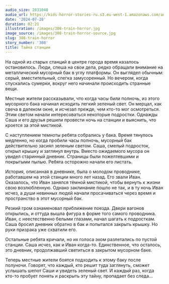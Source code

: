```yaml
---
audio_size: 2831040
audio_url: https://kids-horror-stories-ru.s3.eu-west-1.amazonaws.com/audio/308-train-horror.mp3
date: '2024-07-28'
duration: 02:21
illustration: /images/308-train-horror.jpg
image_source: /images/308-train-horror-source.jpg
slug: 308-train-horror
story_number: '308'
title: Тайна станции
---
```


На одной из старых станций в центре города время казалось остановилось. Люди, спеша на свои дела, редко обращали внимание на металлический мусорный бак в углу платформы. Он выглядел обычным: серый, вместительный, слегка замусоренный. Но вечером, когда спускались сумерки, вокруг него начинали происходить странные вещи.

Местные жители рассказывали, что когда часы били полночь, из этого мусорного бака начинал исходить легкий зеленый свет. Он мерцал, как свеча в далеком окне, и исчезал прежде, чем кто-то мог осмотреться. Этим светом начали интересоваться некоторые подростки. Однажды Саша и его друзья решили провести ночь на станции и выяснить, что кроется за этой мистикой.

С наступлением темноты ребята собрались у бака. Время тянулось медленно, но когда пробили часы полночь, мусорный бак действительно засиял зеленым светом. Саша, смелый подросток, открыл крышку и заглянул внутрь. Вместо ожидаемого мусора он увидел старинный дневник. Страницы были пожелтевшими и покрытыми пылью. Ребята осторожно начали его листать.

История, описанная в дневнике, была о молодом проводнике, работавшем на этой станции много лет назад. Его звали Иван. Оказалось, что Иван занялся тёмной мистикой, чтобы вернуть к жизни свою возлюбленную. Однако заклинание пошло не так, и в ту ночь Иван исчез, а души невинных людей начали просачиваться через время и пространство в этот мусорный бак.

Резкий гром ознаменовал приближение поезда. Двери вагонов открылись, и оттуда вышла фигура в форме того самого проводника. Иван, с неестественно белыми глазами, начал шагать к подросткам. Саша бросил дневник обратно в бак и попытался закрыть крышку. Но руки призрака уже схватили его.

Остальные ребята кричали, но их голоса эхом разлетались по пустой станции. Саша исчез, как и Иван когда-то. Единственное, что осталось, это дневник, продолжавший светиться в закрытом мусорном баке.

Теперь местные жители боятся подходить к этому баку после полуночи. Говорят, что каждый, кто решит туда заглянуть, сможет услышать шепот Саши и увидеть зеленый свет. И каждый раз, когда кто-то пробует понять и раскрыть эту тайну, пропадает без следа...